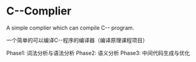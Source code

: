 # C--Complier
A simple complier which can compile C-- program.

一个简单的可以编译C--程序的编译器（编译原理课程项目）

Phase1: 词法分析与语法分析
Phase2: 语义分析
Phase3: 中间代码生成与优化
